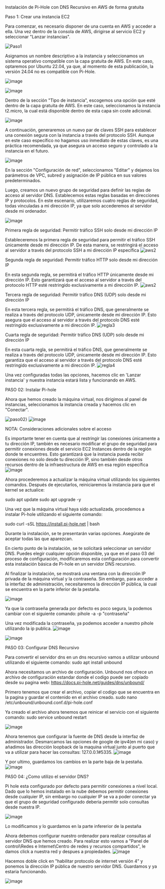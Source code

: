 Instalación de Pi-Hole con DNS Recursivo en AWS de forma gratuita

Paso 1: Crear una instancia EC2

Para comenzar, es necesario disponer de una cuenta en AWS y acceder a ella. Una vez dentro de la consola de AWS, dirigirse al servicio EC2 y seleccionar "Lanzar instancias".

![Paso1](https://github.com/amRamLeo/Pi-Hole-AWS/assets/87347460/c3cb8ec1-c1d0-43a1-8ac2-b47f486e8eb1)


Asignamos un nombre descriptivo a la instancia y seleccionamos un sistema operativo compatible con la capa gratuita de AWS. En este caso, optaremos por Ubuntu 22.04, ya que, al momento de esta publicación, la versión 24.04 no es compatible con Pi-Hole.

![image](https://github.com/amRamLeo/Pi-Hole-AWS/assets/87347460/8d2155d8-b09f-43ba-ba28-fa5c41eb49df)


![image](https://github.com/amRamLeo/Pi-Hole-AWS/assets/87347460/d2285bd6-82fa-4dd9-92a0-20c7f15881bd)


Dentro de la sección "Tipo de instancia", escogemos una opción que esté dentro de la capa gratuita de AWS. En este caso, seleccionamos la instancia t2.micro, la cual está disponible dentro de esta capa sin coste adicional.

![image](https://github.com/amRamLeo/Pi-Hole-AWS/assets/87347460/2b8d60c2-b899-49b1-9bb1-4e910ddc4aed)


A continuación, generaremos un nuevo par de claves SSH para establecer una conexión segura con la instancia a través del protocolo SSH. Aunque en este caso específico no hagamos uso inmediato de estas claves, es una práctica recomendada, ya que asegura un acceso seguro y controlado a la instancia en el futuro.

![image](https://github.com/amRamLeo/Pi-Hole-AWS/assets/87347460/e8625e99-ec20-4ef4-8e07-e5228bdb95ad)


En la sección "Configuración de red", seleccionamos "Editar" y dejamos los parámetros de VPC, subred y asignación de IP pública en sus valores predeterminados.

Luego, creamos un nuevo grupo de seguridad para definir las reglas de acceso al servidor DNS. Establecemos estas reglas basadas en direcciones IP y protocolos. En este escenario, utilizaremos cuatro reglas de seguridad, todas vinculadas a mi dirección IP, ya que solo accederemos al servidor desde mi ordenador.

![image](https://github.com/amRamLeo/Pi-Hole-AWS/assets/87347460/202f3cf9-e5c6-4186-b8d4-468e3d695bb9)



Primera regla de seguridad: Permitir tráfico SSH solo desde mi dirección IP

Estableceremos la primera regla de seguridad para permitir el tráfico SSH únicamente desde mi dirección IP. De esta manera, se restringirá el acceso al servidor a través del protocolo SSH a mi dirección IP específica
![aws2](https://github.com/amRamLeo/Pi-Hole-AWS/assets/87347460/7609c1d2-e6ee-4530-8a85-00038d39de58)


Segunda regla de seguridad: Permitir tráfico HTTP solo desde mi dirección IP

En esta segunda regla, se permitirá el tráfico HTTP únicamente desde mi dirección IP. Esto garantizará que el acceso al servidor a través del protocolo HTTP esté restringido exclusivamente a mi dirección IP.
![aws2](https://github.com/amRamLeo/Pi-Hole-AWS/assets/87347460/b259866b-e699-48ff-8ef1-fc454f4ca917)



Tercera regla de seguridad: Permitir tráfico DNS (UDP) solo desde mi dirección IP

En esta tercera regla, se permitirá el tráfico DNS, que generalmente se realiza a través del protocolo UDP, únicamente desde mi dirección IP. Esto asegura que el acceso al servidor a través del protocolo DNS esté restringido exclusivamente a mi dirección IP.
![regla3](https://github.com/amRamLeo/Pi-Hole-AWS/assets/87347460/90af46a7-a07b-4acf-9645-8accf0c175fe)



Cuarta regla de seguridad: Permitir tráfico DNS (UDP) solo desde mi dirección IP

En esta cuarta regla, se permitirá el tráfico DNS, que generalmente se realiza a través del protocolo UDP, únicamente desde mi dirección IP. Esto garantiza que el acceso al servidor a través del protocolo DNS esté restringido exclusivamente a mi dirección IP.
![regla4](https://github.com/amRamLeo/Pi-Hole-AWS/assets/87347460/d5ae91b1-e209-4049-b959-c29c916114fb)


Una vez configuradas todas las opciones, hacemos clic en 'Lanzar instancia' y nuestra instancia estará lista y funcionando en AWS.


PASO 02: Instalar Pi-hole

Ahora que hemos creado la máquina virtual, nos dirigimos al panel de instancias, seleccionamos la instancia creada y hacemos clic en "Conectar".

![paso02}](https://github.com/amRamLeo/Pi-Hole-AWS/assets/87347460/bf4b63f6-a985-47bd-b2da-116d31c45661)
![image](https://github.com/amRamLeo/Pi-Hole-AWS/assets/87347460/119e07ba-7f3f-4984-b924-c2e78487f643)



NOTA: Consideraciones adicionales sobre el acceso

Es importante tener en cuenta que al restringir las conexiones únicamente a tu dirección IP, también es necesario modificar el grupo de seguridad para permitir conexiones desde el servicio EC2 Instances dentro de la región donde te encuentres. Esto garantizará que la instancia pueda recibir conexiones no solo desde tu dirección IP, sino también desde otros recursos dentro de la infraestructura de AWS en esa región específica
![image](https://github.com/amRamLeo/Pi-Hole-AWS/assets/87347460/1299974f-ea60-4088-9191-274e30c90f59)


Ahora procederemos a actualizar la máquina virtual utilizando los siguientes comandos. Después de ejecutarlos, reiniciaremos la instancia para que el kernel se actualice:

sudo apt update
sudo apt upgrade -y


Una vez que la máquina virtual haya sido actualizada, procedemos a instalar Pi-hole utilizando el siguiente comando:

sudo curl -sSL https://install.pi-hole.net | bash


Durante la instalación, se te presentarán varias opciones. Asegúrate de aceptar todas las que aparezcan.

En cierto punto de la instalación, se te solicitará seleccionar un servidor DNS. Puedes elegir cualquier opción disponible, ya que en el paso 03 del proceso de configuración, modificaremos esta configuración para convertir esta instalación básica de Pi-hole en un servidor DNS recursivo.

Al finalizar la instalación, se mostrará una ventana con la dirección IP privada de la máquina virtual y la contraseña. Sin embargo, para acceder a la interfaz de administración, necesitaremos la dirección IP pública, la cual se encuentra en la parte inferior de la pestaña.


![image](https://github.com/amRamLeo/Pi-Hole-AWS/assets/87347460/f3bc89f2-ed3f-4302-b945-008bfc623b92)


Ya que la contraseña generada por defecto es poco segura, la podemos cambiar con el siguiente comando:
pihole -a -p "contraseña"


Una vez modificada la contraseña, ya podemos acceder a nuestro pihole utilizando la ip publica.
![image](https://github.com/amRamLeo/Pi-Hole-AWS/assets/87347460/3879d446-0d29-4d85-bdb5-d001c23d041e)

![image](https://github.com/amRamLeo/Pi-Hole-AWS/assets/87347460/61aa0d0e-ade0-458c-a800-81aca2133197)




PASO 03: Configurar DNS Recursivo

Para convertir el servidor dns en un dns recursivo vamos a utilizar unbound utilizando el siguiente comando:
sudo apt install unbound

Ahora necesitamos un archivo de configuración. Unbound nos ofrece un archivo de configuración estandar donde el codigo puede ser copiado desde su pagina web: https://docs.pi-hole.net/guides/dns/unbound/

Primero tenemos que crear el archivo, copiar el codigo que se encuentra en la pagina y guardar el contenido en el archivo creado.
sudo nano /etc/unbound/unbound.conf.d/pi-hole.conf

Ya creado el archivo ahora tenemos que reinicar el servicio con el siguiente comando:
sudo service unbound restart


![image](https://github.com/amRamLeo/Pi-Hole-AWS/assets/87347460/68128eb8-6dd1-49e6-9dfb-788ca18b1084)

Ahora tenemos que configurar la fuente de DNS desde la interfaz de administrador.
Desmarcamos las opciones de google de ipv4(en mi caso) y añadimos las dirección loopback de la maquina virtual junto al puerto que va a utilizar para hacer las consultas: 127.0.0.1#5335.
![image](https://github.com/amRamLeo/Pi-Hole-AWS/assets/87347460/2cd35a99-0add-4fca-849b-0358e24520da)

Y por ultimo, guardamos los cambios en la parte baja de la pestaña.
![image](https://github.com/amRamLeo/Pi-Hole-AWS/assets/87347460/1bc4a7b2-6b10-4bad-9398-0683cd2d1c98)


PASO 04: ¿Como utilizo el servidor DNS?

Pi hole esta configurado por defecto para permitir conexiones a nivel local. Dado que lo hemos instalado en la nube debemos permitir conexiones desde cualquier IP, sin embargo no cualquier IP se va a poder conectar ya que el grupo de seguridad configurado deberia permitir solo consultas desde nuestra IP. 

![image](https://github.com/amRamLeo/Pi-Hole-AWS/assets/87347460/5ae35159-8be5-4002-b059-04dd7382fc39)

Lo modificamos y lo guardamos en la parte infererior de la pestaña

Ahora debemos configurar nuestro ordenador para realizar consultas al servidor DNS que hemos creado. 
Para realizar esto vamos a "Panel de control\Redes e Internet\Centro de redes y recursos compartidos", le damos click a nuestra red y despues a propiedades.
![image](https://github.com/amRamLeo/Pi-Hole-AWS/assets/87347460/9ecb4707-6a2b-4a2b-a2d4-f766b92a0388)


Hacemos doble click en "habilitar protocolo de internet versión 4" y ponemos la dirección IP pública de nuestro servidor DNS. Guardamos y ya estaria funcionando.

![image](https://github.com/amRamLeo/Pi-Hole-AWS/assets/87347460/3c3fc079-6ff4-47d8-864d-9bafc2035808)





